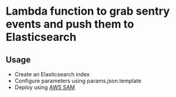 # Lambda function to grab sentry events and push them to Elasticsearch

## Usage
* Create an Elasticsearch index
* Configure parameters using params.json.template
* Deploy using [AWS SAM](https://docs.aws.amazon.com/lambda/latest/dg/serverless_app.html)
